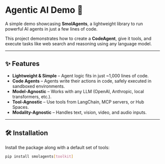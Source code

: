 # Agentic AI Demo 🚀

A simple demo showcasing **SmolAgents**, a lightweight library to run powerful AI agents in just a few lines of code.  

This project demonstrates how to create a **CodeAgent**, give it tools, and execute tasks like web search and reasoning using any language model.

---

## ✨ Features

- **Lightweight & Simple** – Agent logic fits in just ~1,000 lines of code.  
- **Code Agents** – Agents write their actions in code, safely executed in sandboxed environments.  
- **Model-Agnostic** – Works with any LLM (OpenAI, Anthropic, local transformers, etc.).  
- **Tool-Agnostic** – Use tools from LangChain, MCP servers, or Hub Spaces.  
- **Modality-Agnostic** – Handles text, vision, video, and audio inputs.

---

## 🛠 Installation

Install the package along with a default set of tools:

```bash
pip install smolagents[toolkit]
